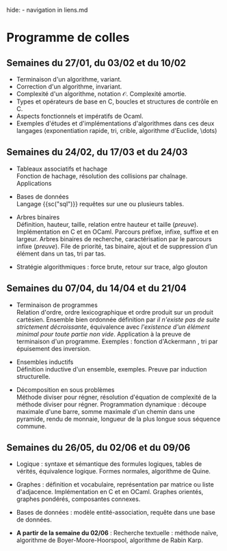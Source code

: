 hide: - navigation  in liens.md

# Programme de colles

## Semaines du 27/01, du 03/02 et du 10/02

* Terminaison d'un algorithme, variant.
* Correction d'un algorithme, invariant.
* Complexité d'un algorithme, notation $\mathcal{O}$. Complexité amortie.
* Types et opérateurs de base en C, boucles et structures de contrôle en C. 
* Aspects fonctionnels et impératifs de Ocaml. 
* Exemples d'études et d'implémentations d'algorithmes dans ces deux langages (exponentiation rapide, tri, crible, algorithme d'Euclide, \dots)

## Semaines du 24/02, du 17/03 et du 24/03

* Tableaux associatifs et hachage  
Fonction de hachage, résolution des collisions par chaînage. Applications

* Bases de données  
Langage {{sc("sql")}} requêtes sur une ou plusieurs tables.

* Arbres binaires  
Définition, hauteur, taille, relation entre hauteur et taille (*preuve*). Implémentation en C et en OCaml. Parcours préfixe, infixe, suffixe et en largeur. Arbres binaires de recherche, caractérisation par le parcours infixe (*preuve*). File de priorité, tas binaire, ajout et de suppression d’un élément dans un tas, tri par tas.

* Stratégie algorithmiques : force brute, retour sur trace, algo glouton
    
## Semaines du 07/04, du 14/04 et du 21/04

* Terminaison de programmes  
Relation d'ordre, ordre lexicographique et ordre produit sur un produit cartésien. Ensemble bien ordonnée définition par *il n'existe pas de suite strictement décroissante*, équivalence avec *l'existence d'un élément minimal pour toute partie non vide*.
 Application à la preuve de terminaison d'un programme. Exemples : fonction d'Ackermann , tri par épuisement des inversion.

* Ensembles inductifs  
Définition inductive d'un ensemble, exemples. Preuve par induction structurelle.

* Décomposition en sous problèmes  
Méthode diviser pour régner, résolution d'équation de complexité de la méthode diviser pour régner. Programmation dynamique : découpe maximale d'une barre, somme maximale d'un chemin dans une pyramide, rendu de monnaie, longueur de la plus longue sous séquence commune.

## Semaines du 26/05, du 02/06 et du 09/06

* Logique : syntaxe et sémantique des formules logiques, tables de vérités, équivalence logique. Formes normales, algorithme de Quine.

* Graphes : définition et vocabulaire, représentation par matrice ou liste d'adjacence. Implémentation en C et en OCaml. Graphes orientés, graphes pondérés, composantes connexes.

* Bases de données : modèle entité-association, requête dans une base de données.

* **A partir de la semaine du 02/06** : Recherche textuelle : méthode naïve, algorithme de Boyer-Moore-Hoorspool, algorithme de Rabin Karp.